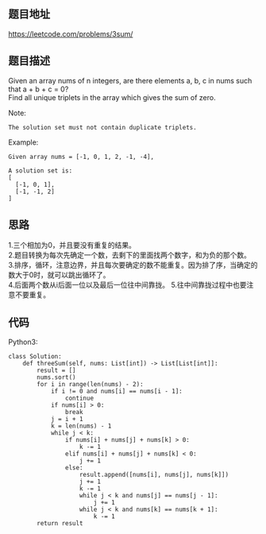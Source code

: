 ## 题目地址
https://leetcode.com/problems/3sum/

## 题目描述
Given an array nums of n integers, are there elements a, b, c in nums such that a + b + c = 0?  
Find all unique triplets in the array which gives the sum of zero.

Note:
```
The solution set must not contain duplicate triplets.
```
Example:
```
Given array nums = [-1, 0, 1, 2, -1, -4],

A solution set is:
[
  [-1, 0, 1],
  [-1, -1, 2]
]
```

## 思路
1.三个相加为0，并且要没有重复的结果。  
2.题目转换为每次先确定一个数，去剩下的里面找两个数字，和为负的那个数。  
3.排序，循环，注意边界，并且每次要确定的数不能重复。因为排了序，当确定的数大于0时，就可以跳出循环了。  
4.后面两个数从i后面一位以及最后一位往中间靠拢。
5.往中间靠拢过程中也要注意不要重复。

## 代码
Python3:
```
class Solution:
    def threeSum(self, nums: List[int]) -> List[List[int]]:
        result = []
        nums.sort()
        for i in range(len(nums) - 2):
            if i != 0 and nums[i] == nums[i - 1]:
                continue
            if nums[i] > 0:
                break
            j = i + 1
            k = len(nums) - 1
            while j < k:
                if nums[i] + nums[j] + nums[k] > 0:
                    k -= 1
                elif nums[i] + nums[j] + nums[k] < 0:
                    j += 1
                else:
                    result.append([nums[i], nums[j], nums[k]])
                    j += 1
                    k -= 1
                    while j < k and nums[j] == nums[j - 1]:
                        j += 1
                    while j < k and nums[k] == nums[k + 1]:
                        k -= 1
        return result
```
